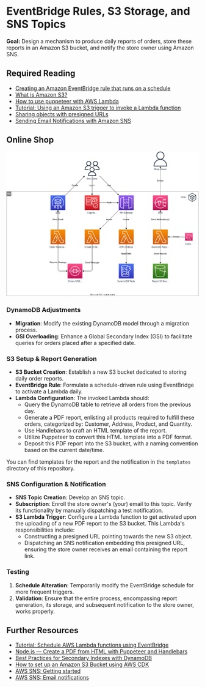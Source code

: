 # EventBridge Rules, S3 Storage, and SNS Topics

**Goal:** Design a mechanism to produce daily reports of orders, store these reports in an Amazon S3 bucket, and notify the store owner using Amazon SNS.

## Required Reading

- [Creating an Amazon EventBridge rule that runs on a schedule](https://docs.aws.amazon.com/eventbridge/latest/userguide/eb-create-rule-schedule.html)
- [What is Amazon S3?](https://docs.aws.amazon.com/AmazonS3/latest/userguide/Welcome.html)
- [How to use puppeteer with AWS Lambda](https://www.cloudtechsimplified.com/puppeteer-aws-lambda/)
- [Tutorial: Using an Amazon S3 trigger to invoke a Lambda function](https://docs.aws.amazon.com/lambda/latest/dg/with-s3-example.html)
- [Sharing objects with presigned URLs](https://docs.aws.amazon.com/AmazonS3/latest/userguide/ShareObjectPreSignedURL.html)
- [Sending Email Notifications with Amazon SNS](https://mailtrap.io/blog/amazon-sns-guide/)

## Online Shop

![Overview](./diagrams/060-eb-s3-sns.drawio.svg "Overview")

### DynamoDB Adjustments

- **Migration**: Modify the existing DynamoDB model through a migration process.
- **GSI Overloading**: Enhance a Global Secondary Index (GSI) to facilitate queries for orders placed after a specified date.

### S3 Setup & Report Generation

- **S3 Bucket Creation**: Establish a new S3 bucket dedicated to storing daily order reports.
- **EventBridge Rule**: Formulate a schedule-driven rule using EventBridge to activate a Lambda daily.
- **Lambda Configuration**: The invoked Lambda should:
   - Query the DynamoDB table to retrieve all orders from the previous day.
   - Generate a PDF report, enlisting all products required to fulfill these orders, categorized by: Customer, Address, Product, and Quantity.
   - Use Handlebars to craft an HTML template of the report.
   - Utilize Puppeteer to convert this HTML template into a PDF format.
   - Deposit this PDF report into the S3 bucket, with a naming convention based on the current date/time.

You can find templates for the report and the notification in the `templates` directory of this repository.

### SNS Configuration & Notification

- **SNS Topic Creation**: Develop an SNS topic.
- **Subscription**: Enroll the store owner's (your) email to this topic. Verify its functionality by manually dispatching a test notification.
- **S3 Lambda Trigger**: Configure a Lambda function to get activated upon the uploading of a new PDF report to the S3 bucket. This Lambda's responsibilities include:
   - Constructing a presigned URL pointing towards the new S3 object.
   - Dispatching an SNS notification embedding this presigned URL, ensuring the store owner receives an email containing the report link.

### Testing

1. **Schedule Alteration**: Temporarily modify the EventBridge schedule for more frequent triggers.
2. **Validation**: Ensure that the entire process, encompassing report generation, its storage, and subsequent notification to the store owner, works properly.

## Further Resources

- [Tutorial: Schedule AWS Lambda functions using EventBridge](https://docs.aws.amazon.com/eventbridge/latest/userguide/eb-run-lambda-schedule.html)
- [Node.js — Create a PDF from HTML with Puppeteer and Handlebars](https://futurestud.io/tutorials/node-js-create-a-pdf-from-html-with-puppeteer-and-handlebars)
- [Best Practices for Secondary Indexes with DynamoDB](https://www.trek10.com/blog/best-practices-for-secondary-indexes-with-dynamodb)
- [How to set up an Amazon S3 Bucket using AWS CDK](https://towardsthecloud.com/aws-cdk-s3-bucket)
- [AWS SNS: Getting started](https://docs.aws.amazon.com/sns/latest/dg/sns-getting-started.html)
- [AWS SNS: Email notifications](https://docs.aws.amazon.com/sns/latest/dg/sns-email-notifications.html)
